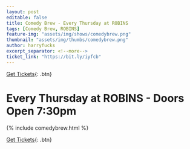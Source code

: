 ```yaml
---
layout: post
editable: false
title: Comedy Brew - Every Thursday at ROBINS
tags: [Comedy Brew, ROBINS]
feature-img: "assets/img/shows/comedybrew.png"
thumbnail: "assets/img/thumbs/comedybrew.png"
author: harryfucks
excerpt_separator: <!--more-->
ticket_link: "https://bit.ly/iyfcb"
---
```


[Get Tickets]({{page.ticket_link}}){: .btn}

# Every Thursday at ROBINS - Doors Open 7:30pm

{% include comedybrew.html %}

[Get Tickets]({{page.ticket_link}}){: .btn}
